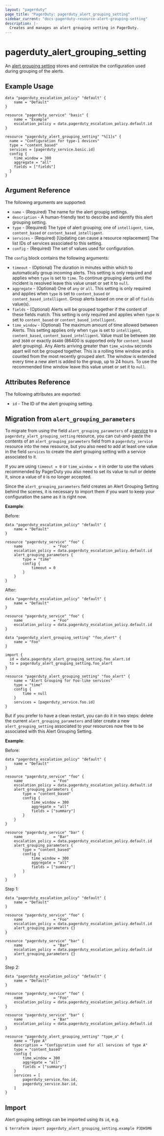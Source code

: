 ```yaml
---
layout: "pagerduty"
page_title: "PagerDuty: pagerduty_alert_grouping_setting"
sidebar_current: "docs-pagerduty-resource-alert-grouping-setting"
description: |-
  Creates and manages an alert grouping setting in PagerDuty.
---
```


# pagerduty\_alert\_grouping\_setting

An [alert grouping setting](https://developer.pagerduty.com/api-reference/create-an-alert-grouping-setting)
stores and centralize the configuration used during grouping of the alerts.

## Example Usage

```hcl
data "pagerduty_escalation_policy" "default" {
	name = "Default"
}

resource "pagerduty_service" "basic" {
	name = "Example"
	escalation_policy = data.pagerduty_escalation_policy.default.id
}

resource "pagerduty_alert_grouping_setting" "%[1]s" {
  name = "Configuration for type-1 devices"
  type = "content_based"
  services = [pagerduty_service.basic.id]
  config {
    time_window = 300
    aggregate = "all"
    fields = ["fields"]
  }
}
```

## Argument Reference

The following arguments are supported:

* `name` - (Required) The name for the alert groupig settings.
* `description` - A human-friendly text to describe and identify this alert grouping setting.
* `type` - (Required) The type of alert grouping; one of `intelligent`, `time`, `content_based` or  `content_based_intelligent`.
* `services` - (Required)  [Updating can cause a resource replacement] The list IDs of services associated to this setting.
* `config` - (Required) The set of values used for configuration.

The `config` block contains the following arguments:

* `timeout` - (Optional) The duration in minutes within which to automatically group incoming alerts. This setting is only required and applies when `type` is set to `time`. To continue grouping alerts until the incident is resolved leave this value unset or set it to `null`.
* `aggregate` - (Optional) One of `any` or `all`. This setting is only required and applies when `type` is set to `content_based` or `content_based_intelligent`. Group alerts based on one or all of `fields` value(s).
* `fields` - (Optional) Alerts will be grouped together if the content of these fields match. This setting is only required and applies when `type` is set to `content_based` or `content_based_intelligent`.
* `time_window` - (Optional) The maximum amount of time allowed between Alerts. This setting applies only when `type` is set to `intelligent`, `content_based`, `content_based_intelligent`. Value must be between `300` and `3600` or exactly `86400` (86400 is supported only for `content_based` alert grouping). Any Alerts arriving greater than `time_window` seconds apart will not be grouped together. This is a rolling time window and is counted from the most recently grouped alert. The window is extended every time a new alert is added to the group, up to 24 hours. To use the recommended time window leave this value unset or set it to `null`.

## Attributes Reference

The following attributes are exported:

  * `id` - The ID of the alert grouping setting.

## Migration from `alert_grouping_parameters`

To migrate from using the field `alert_grouping_parameters` of a
[service](https://registry.terraform.io/providers/PagerDuty/pagerduty/latest/docs/resources/service)
to a `pagerduty_alert_grouping_setting` resource, you can cut-and-paste the
contents of an `alert_grouping_parameters` field from a `pagerduty_service`
resource into the new resource, but you also need to add at least one value in
the field `services` to create the alert grouping setting with a service
associated to it.

If you are using `timeout = 0` or `time_window = 0` in order to use the values
recommended by PagerDuty you also need to set its value to null or delete it,
since a value of `0` is no longer accepted.

Since the `alert_grouping_parameters` field creates an Alert Grouping Setting
behind the scenes, it is necessary to import them if you want to keep your
configuration the same as it is right now.

**Example**:

Before:
```
data "pagerduty_escalation_policy" "default" {
    name = "Default"
}

resource "pagerduty_service" "foo" {
    name              = "Foo"
    escalation_policy = data.pagerduty_escalation_policy.default.id
    alert_grouping_parameters {
        type = "time"
        config {
            timeout = 0
        }
    }
}
```

After:
```
data "pagerduty_escalation_policy" "default" {
    name = "Default"
}

resource "pagerduty_service" "foo" {
    name              = "Foo"
    escalation_policy = data.pagerduty_escalation_policy.default.id
}

data "pagerduty_alert_grouping_setting" "foo_alert" {
    name = "Foo"
}

import {
  id = data.pagerduty_alert_grouping_setting.foo_alert.id
  to = pagerduty_alert_grouping_setting.foo_alert
}

resource "pagerduty_alert_grouping_setting" "foo_alert" {
    name = "Alert Grouping for Foo-like services"
    type = "time"
    config {
        time = null
    }
    services = [pagerduty_service.foo.id]
}
```

But if you prefer to have a clean restart, you can do it in two steps: delete
the current `alert_grouping_parameters` and later create a new
`alert_grouping_setting` associated to your resources now free to be associated
with this Alert Grouping Setting.

**Example**:

Before:
```
data "pagerduty_escalation_policy" "default" {
    name = "Default"
}

resource "pagerduty_service" "foo" {
    name              = "Foo"
    escalation_policy = data.pagerduty_escalation_policy.default.id
    alert_grouping_parameters {
        type = "content_based"
        config {
            time_window = 300
            aggregate = "all"
            fields = ["summary"]
        }
    }
}

resource "pagerduty_service" "bar" {
    name              = "Bar"
    escalation_policy = data.pagerduty_escalation_policy.default.id
    alert_grouping_parameters {
        type = "content_based"
        config {
            time_window = 300
            aggregate = "all"
            fields = ["summary"]
        }
    }
}
```

Step 1:
```
data "pagerduty_escalation_policy" "default" {
    name = "Default"
}

resource "pagerduty_service" "foo" {
    name              = "Foo"
    escalation_policy = data.pagerduty_escalation_policy.default.id
    alert_grouping_parameters {}
}

resource "pagerduty_service" "bar" {
    name              = "Bar"
    escalation_policy = data.pagerduty_escalation_policy.default.id
    alert_grouping_parameters {}
}
```

Step 2:
```
data "pagerduty_escalation_policy" "default" {
    name = "Default"
}

resource "pagerduty_service" "foo" {
    name              = "Foo"
    escalation_policy = data.pagerduty_escalation_policy.default.id
}

resource "pagerduty_service" "bar" {
    name              = "Bar"
    escalation_policy = data.pagerduty_escalation_policy.default.id
}

resource "pagerduty_alert_grouping_setting" "type_a" {
    name = "Type A"
    description = "Configuration used for all services of type A"
    type = "content_based"
    config {
        time_window = 300
        aggregate = "all"
        fields = ["summary"]
    }
    services = [
        pagerduty_service.foo.id,
        pagerduty_service.bar.id,
    ]
}
```

## Import

Alert grouping settings can be imported using its `id`, e.g.

```
$ terraform import pagerduty_alert_grouping_setting.example P3DH5M6
```
